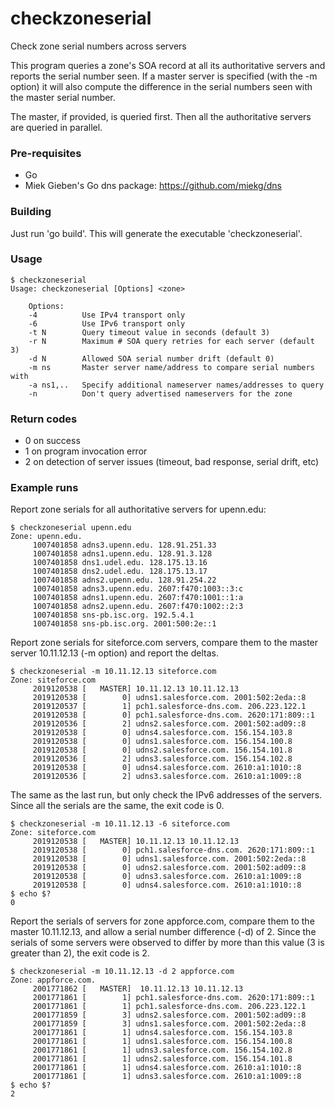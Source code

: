 # checkzoneserial
Check zone serial numbers across servers

This program queries a zone's SOA record at all its authoritative
servers and reports the serial number seen. If a master server is
specified (with the -m option) it will also compute the difference
in the serial numbers seen with the master serial number.

The master, if provided, is queried first. Then all the authoritative
servers are queried in parallel.

### Pre-requisites

* Go
* Miek Gieben's Go dns package: https://github.com/miekg/dns

### Building

Just run 'go build'. This will generate the executable 'checkzoneserial'.

### Usage

```
$ checkzoneserial
Usage: checkzoneserial [Options] <zone>

	Options:
	-4          Use IPv4 transport only
	-6          Use IPv6 transport only
	-t N        Query timeout value in seconds (default 3)
	-r N        Maximum # SOA query retries for each server (default 3)
	-d N        Allowed SOA serial number drift (default 0)
	-m ns       Master server name/address to compare serial numbers with
	-a ns1,..   Specify additional nameserver names/addresses to query
	-n          Don't query advertised nameservers for the zone

```

### Return codes

* 0 on success
* 1 on program invocation error
* 2 on detection of server issues (timeout, bad response, serial drift, etc)


### Example runs

Report zone serials for all authoritative servers for upenn.edu:

```
$ checkzoneserial upenn.edu
Zone: upenn.edu.
     1007401858 adns3.upenn.edu. 128.91.251.33
     1007401858 adns1.upenn.edu. 128.91.3.128
     1007401858 dns1.udel.edu. 128.175.13.16
     1007401858 dns2.udel.edu. 128.175.13.17
     1007401858 adns2.upenn.edu. 128.91.254.22
     1007401858 adns3.upenn.edu. 2607:f470:1003::3:c
     1007401858 adns1.upenn.edu. 2607:f470:1001::1:a
     1007401858 adns2.upenn.edu. 2607:f470:1002::2:3
     1007401858 sns-pb.isc.org. 192.5.4.1
     1007401858 sns-pb.isc.org. 2001:500:2e::1
```

Report zone serials for siteforce.com servers, compare them to the
master server 10.11.12.13 (-m option) and report the deltas.

```
$ checkzoneserial -m 10.11.12.13 siteforce.com
Zone: siteforce.com
     2019120538 [   MASTER] 10.11.12.13 10.11.12.13
     2019120538 [        0] udns1.salesforce.com. 2001:502:2eda::8
     2019120537 [        1] pch1.salesforce-dns.com. 206.223.122.1
     2019120538 [        0] pch1.salesforce-dns.com. 2620:171:809::1
     2019120536 [        2] udns2.salesforce.com. 2001:502:ad09::8
     2019120538 [        0] udns4.salesforce.com. 156.154.103.8
     2019120538 [        0] udns1.salesforce.com. 156.154.100.8
     2019120538 [        0] udns2.salesforce.com. 156.154.101.8
     2019120536 [        2] udns3.salesforce.com. 156.154.102.8
     2019120538 [        0] udns4.salesforce.com. 2610:a1:1010::8
     2019120536 [        2] udns3.salesforce.com. 2610:a1:1009::8
```

The same as the last run, but only check the IPv6 addresses of the
servers. Since all the serials are the same, the exit code is 0.

```
$ checkzoneserial -m 10.11.12.13 -6 siteforce.com
Zone: siteforce.com
     2019120538 [   MASTER] 10.11.12.13 10.11.12.13
     2019120538 [        0] pch1.salesforce-dns.com. 2620:171:809::1
     2019120538 [        0] udns1.salesforce.com. 2001:502:2eda::8
     2019120538 [        0] udns2.salesforce.com. 2001:502:ad09::8
     2019120538 [        0] udns3.salesforce.com. 2610:a1:1009::8
     2019120538 [        0] udns4.salesforce.com. 2610:a1:1010::8
$ echo $?
0
```

Report the serials of servers for zone appforce.com, compare them to
the master 10.11.12.13, and allow a serial number difference (-d) of
2. Since the serials of some servers were observed to differ by more
than this value (3 is greater than 2), the exit code is 2.

```
$ checkzoneserial -m 10.11.12.13 -d 2 appforce.com
Zone: appforce.com.
     2001771862 [   MASTER]  10.11.12.13 10.11.12.13
     2001771861 [        1] pch1.salesforce-dns.com. 2620:171:809::1
     2001771861 [        1] pch1.salesforce-dns.com. 206.223.122.1
     2001771859 [        3] udns2.salesforce.com. 2001:502:ad09::8
     2001771859 [        3] udns1.salesforce.com. 2001:502:2eda::8
     2001771861 [        1] udns4.salesforce.com. 156.154.103.8
     2001771861 [        1] udns1.salesforce.com. 156.154.100.8
     2001771861 [        1] udns3.salesforce.com. 156.154.102.8
     2001771861 [        1] udns2.salesforce.com. 156.154.101.8
     2001771861 [        1] udns4.salesforce.com. 2610:a1:1010::8
     2001771861 [        1] udns3.salesforce.com. 2610:a1:1009::8
$ echo $?
2
```
